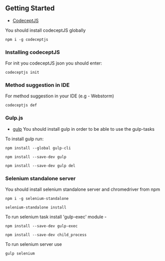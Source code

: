 ## Getting Started
* [CodeceptJS](http://codecept.io/)

You should install codeceptJS globally
```
npm i -g codeceptjs
```
### Installing codeceptJS
For init you codeceptJS json you should enter:
```
codeceptjs init
```
### Method suggestion in IDE
For method suggestion in your IDE (e.g - Webstorm)
```
codeceptjs def
```
### Gulp.js
* [gulp](http://gulpjs.com/)
You should install gulp in order to be able to use the gulp-tasks

To install gulp run:
```
npm install --global gulp-cli
```
```
npm install --save-dev gulp
```
```
npm install --save-dev gulp del
```

### Selenium standalone server

You should install selenium standalone server and chromedriver from npm
```
npm i -g selenium-standalone
```
```
selenium-standalone install
```
To run selenium task install 'gulp-exec' module - 
```
npm install --save-dev gulp-exec  
```
```
npm install --save-dev child_process
```
To run selenium server use
```
gulp selenium
```
